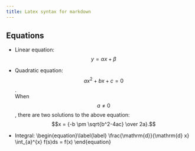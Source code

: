```yaml
---
title: Latex syntax for markdown
---
```


## Equations

- Linear equation: $$ y = \alpha x + \beta $$

- Quadratic equation: $$ax^2 + bx + c = 0$$. <br>
When $$a \ne 0$$, there are two solutions to the above equation:
$$x = {-b \pm \sqrt{b^2-4ac} \over 2a}.$$

- Integral:
\begin{equation}\label{label}
\frac{\mathrm{d}}{\mathrm{d} x} \int_{a}^{x} f(s)ds = f(x)
\end{equation}

